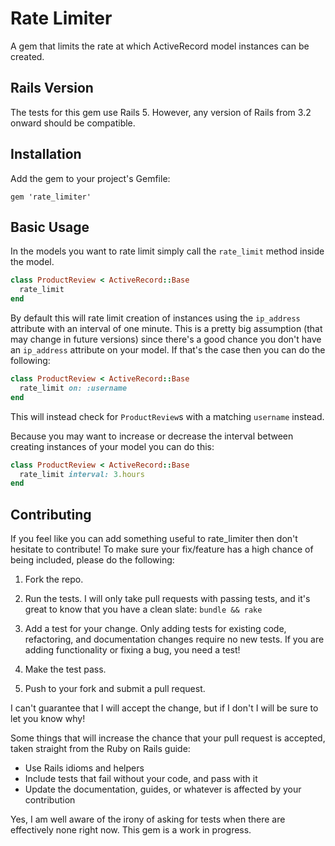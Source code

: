 # Rate Limiter

A gem that limits the rate at which ActiveRecord model instances can be created.

## Rails Version

The tests for this gem use Rails 5. However, any version of Rails from 3.2 onward should be compatible.

## Installation

Add the gem to your project's Gemfile:

    gem 'rate_limiter'

## Basic Usage

In the models you want to rate limit simply call the `rate_limit` method inside the model.

```ruby
class ProductReview < ActiveRecord::Base
  rate_limit
end
```

By default this will rate limit creation of instances using the `ip_address` attribute with an interval of one minute. This is a pretty big assumption (that may change in future versions) since there's a good chance you don't have an `ip_address` attribute on your model. If that's the case then you can do the following:

```ruby
class ProductReview < ActiveRecord::Base
  rate_limit on: :username
end
```

This will instead check for `ProductReview`s with a matching `username` instead.

Because you may want to increase or decrease the interval between creating instances of your model you can do this:

```ruby
class ProductReview < ActiveRecord::Base
  rate_limit interval: 3.hours
end
```

## Contributing

If you feel like you can add something useful to rate_limiter then don't hesitate to contribute! To make sure your fix/feature has a high chance of being included, please do the following:

1. Fork the repo.

2. Run the tests. I will only take pull requests with passing tests, and it's great to know that you have a clean slate: `bundle && rake`

3. Add a test for your change. Only adding tests for existing code, refactoring, and documentation changes require no new tests. If you are adding functionality or fixing a bug, you need a test!

4. Make the test pass.

5. Push to your fork and submit a pull request.

I can't guarantee that I will accept the change, but if I don't I will be sure to let you know why!

Some things that will increase the chance that your pull request is accepted, taken straight from the Ruby on Rails guide:

* Use Rails idioms and helpers
* Include tests that fail without your code, and pass with it
* Update the documentation, guides, or whatever is affected by your contribution

Yes, I am well aware of the irony of asking for tests when there are effectively none right now. This gem is a work in progress.
